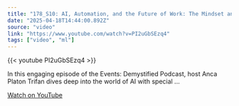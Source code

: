 ```yaml
---
title: "178_S10: AI, Automation, and the Future of Work: The Mindset and Implementation ft. Noah Riley"
date: "2025-04-18T14:44:00.892Z"
source: "video"
link: "https://www.youtube.com/watch?v=PI2uGbSEzq4"
tags: ["video", "ml"]
---
```


{{< youtube PI2uGbSEzq4 >}}

In this engaging episode of the Events: Demystified Podcast, host Anca Platon Trifan dives deep into the world of AI with special ...

[Watch on YouTube](https://www.youtube.com/watch?v=PI2uGbSEzq4)
